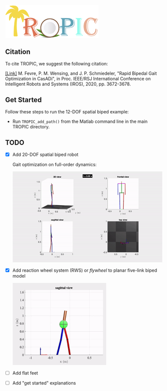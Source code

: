 
<img src="images/logo.png" width="300"> 

## Citation

To cite TROPIC, we suggest the following citation:

[[Link]](https://github.com/fevrem/TROPIC/blob/master/MF_PMW_JPS_IROS2020_TROPIC.pdf) M. Fevre, P. M. Wensing, and J. P. Schmiedeler, "Rapid Bipedal Gait Optimization in CasADi", in Proc. IEEE/RSJ International Conference on Intelligent Robots and Systems (IROS), 2020, pp. 3672-3678.


## Get Started

Follow these steps to run the 12-DOF spatial biped example:

- Run `TROPIC_add_path()` from the Matlab command line in the main TROPIC directory. 



## TODO

- [x] Add 20-DOF spatial biped robot 

    Gait optimization on full-order dynamics: 
      
    <img src="examples/spatial-20-dof-biped/anim_biped_20_DOF.gif" width="500">


- [x] Add reaction wheel system (RWS) or *flywheel* to planar five-link biped model

    <img src="examples/planar-8-dof-biped-flywheel/planar-8dof-biped-flywheel.gif" width="300">


- [ ] Add flat feet
- [ ] Add "get started" explanations